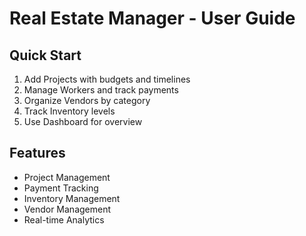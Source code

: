 # Real Estate Manager - User Guide

## Quick Start
1. Add Projects with budgets and timelines
2. Manage Workers and track payments
3. Organize Vendors by category
4. Track Inventory levels
5. Use Dashboard for overview

## Features
- Project Management
- Payment Tracking
- Inventory Management
- Vendor Management
- Real-time Analytics
